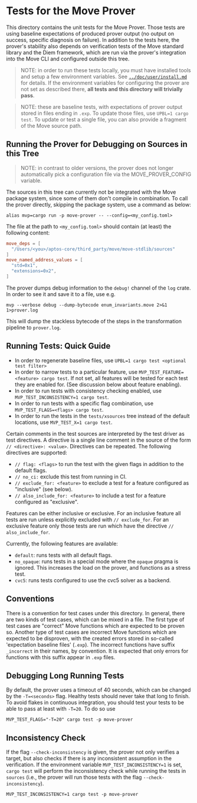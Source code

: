 # Tests for the Move Prover

This directory contains the unit tests for the Move Prover. Those tests are using baseline expectations of produced
prover output (no output on success, specific diagnosis on failure). In addition to the tests here, the prover's
stability also depends on verification tests of the Move standard library and the Diem framework, which are run via the
prover's integration into the Move CLI and configured outside this tree.

> NOTE: in order to run these tests locally, you must have installed tools and setup a few
> environment variables. See [`../doc/user/install.md`](../doc/user/install.md) for details. If the
> environment variables for configuring the prover are not set as described there, **all tests and this
> directory will trivially pass**.

> NOTE: these are baseline tests, with expectations of prover output stored in files ending in
> `.exp`. To update those files, use `UPBL=1 cargo test`. To update or test a single file, you can
> also provide a fragment of the Move source path.

## Running the Prover for Debugging on Sources in this Tree

> NOTE: in contrast to older versions, the prover does not longer automatically pick a configuration file via the MOVE_PROVER_CONFIG variable.

The sources in this tree can currently not be integrated with the Move package system, since some of them don't compile
in combination. To call the prover directly, skipping the package system, use a command as below:

```shell
alias mvp=cargo run -p move-prover -- --config=<my_config.toml>
```

The file at the path to `<my_config.toml>` should contain (at least) the following content:

```toml
move_deps = [
  "/Users/<you>/aptos-core/third_party/move/move-stdlib/sources"
]
move_named_address_values = [
  "std=0x1",
  "extensions=0x2",
]
```

The prover dumps debug information to the `debug!` channel of the `log` crate. In order to see it and save it to a file, use e.g.

```shell
mvp --verbose debug --dump-bytecode enum_invariants.move 2>&1 1>prover.log
```

This will dump the stackless bytecode of the steps in the transformation pipeline to `prover.log`.

## Running Tests: Quick Guide

- In order to regenerate baseline files, use `UPBL=1 cargo test <optional test filter>`
- In order to narrow tests to a particular feature, use `MVP_TEST_FEATURE=<feature> cargo test`. If not set, all
  features will be tested for each test they are enabled for. (See discussion below about feature enabling).
- In order to run tests with consistency checking enabled, use `MVP_TEST_INCONSISTENCY=1 cargo test`.
- In order to run tests with a specific flag combination, use `MVP_TEST_FLAGS=<flags> cargo test`.
- In order to run the tests in the `tests/xsources` tree instead of the default locations, use
  `MVP_TEST_X=1 cargo test`.

Certain comments in the test sources are interpreted by the test driver as test directives. A directive is a single line
comment in the source of the form `// <directive>: <value>`. Directives can be repeated. The following directives are
supported:

- `// flag: <flags>` to run the test with the given flags in addition to the default flags.
- `// no_ci:` exclude this test from running in CI.
- `// exclude_for: <feature>` to exclude a test for a feature configured as "inclusive" (see below).
- `// also_include_for: <feature>` to include a test for a feature configured as
  "exclusive".

Features can be either inclusive or exclusive. For an inclusive feature all tests are run unless explicitly excluded
with `// exclude_for`. For an exclusive feature only those tests are run which have the directive `// also_include_for`.

Currently, the following features are available:

- `default`: runs tests with all default flags.
- `no_opaque`: runs tests in a special mode where the `opaque` pragma is ignored. This increases the load on the prover,
  and functions as a stress test.
- `cvc5`: runs tests configured to use the cvc5 solver as a backend.

## Conventions

There is a convention for test cases under this directory. In general, there are two kinds of test cases, which can be
mixed in a file. The first type of test cases are "correct" Move functions which are expected to be proven so. Another
type of test cases are incorrect Move functions which are expected to be disproven, with the created errors stored in
so-called 'expectation baseline files' (`.exp`). The incorrect functions have suffix `_incorrect` in their names, by
convention. It is expected that only errors for functions with this suffix appear in `.exp` files.

## Debugging Long Running Tests

By default, the prover uses a timeout of 40 seconds, which can be changed by the `-T=<seconds>`
flag. Healthy tests should never take that long to finish. To avoid flakes in continuous integration, you should test
your tests to be able to pass at least with `-T=20`. To do so use

```shell script
MVP_TEST_FLAGS="-T=20" cargo test -p move-prover
```

## Inconsistency Check

If the flag `--check-inconsistency` is given, the prover not only verifies a target, but also checks if there is any
inconsistent assumption in the verification. If the environment variable `MVP_TEST_INCONSISTENCY=1` is set, `cargo test`
will perform the inconsistency check while running the tests in `sources` (i.e., the prover will run those tests with the flag `--check-inconsistency`).

```shell script
MVP_TEST_INCONSISTENCY=1 cargo test -p move-prover
```
